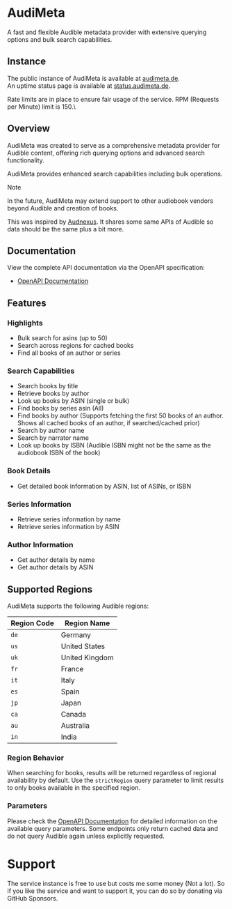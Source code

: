 # AudiMeta

A fast and flexible Audible metadata provider with extensive querying options and bulk search capabilities.

## Instance

The public instance of AudiMeta is available at [audimeta.de](https://audimeta.de).\
An uptime status page is available at [status.audimeta.de](https://status.audimeta.de).

Rate limits are in place to ensure fair usage of the service.
RPM (Requests per Minute) limit is 150.\

## Overview

AudiMeta was created to serve as a comprehensive metadata provider for Audible content, offering rich querying options and advanced search functionality.

AudiMeta provides enhanced search capabilities including bulk operations.

> [!NOTE]
> In the future, AudiMeta may extend support to other audiobook vendors beyond Audible and creation of books.

This was inspired by [Audnexus](https://github.com/audnexus/audnexus). It shares some same APIs of Audible so data should be the same plus a bit more.

## Documentation

View the complete API documentation via the OpenAPI specification:

- [OpenAPI Documentation](https://audimeta.de)

## Features

### Highlights

- Bulk search for asins (up to 50)
- Search across regions for cached books
- Find all books of an author or series

### Search Capabilities

- Search books by title
- Retrieve books by author
- Look up books by ASIN (single or bulk)
- Find books by series asin (All)
- Find books by author (Supports fetching the first 50 books of an author. Shows all cached books of an author, if searched/cached prior)
- Search by author name
- Search by narrator name
- Look up books by ISBN (Audible ISBN might not be the same as the audiobook ISBN of the book)

### Book Details

- Get detailed book information by ASIN, list of ASINs, or ISBN

### Series Information

- Retrieve series information by name
- Retrieve series information by ASIN

### Author Information

- Get author details by name
- Get author details by ASIN

## Supported Regions

AudiMeta supports the following Audible regions:

| Region Code | Region Name    |
| ----------- | -------------- |
| `de`        | Germany        |
| `us`        | United States  |
| `uk`        | United Kingdom |
| `fr`        | France         |
| `it`        | Italy          |
| `es`        | Spain          |
| `jp`        | Japan          |
| `ca`        | Canada         |
| `au`        | Australia      |
| `in`        | India          |

### Region Behavior

When searching for books, results will be returned regardless of regional availability by default. Use the `strictRegion` query parameter to limit results to only books available in the specified region.

### Parameters

Please check the [OpenAPI Documentation](https://audimeta.de) for detailed information on the available query parameters.
Some endpoints only return cached data and do not query Audible again unless explicitly requested.

# Support

The service instance is free to use but costs me some money (Not a lot). So if you like the service and want to support it, you can do so by donating via GitHub Sponsors.
